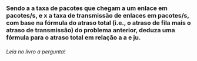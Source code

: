 ### Sendo a a taxa de pacotes que chegam a um enlace em pacotes/s, e x a taxa de transmissão de enlaces em pacotes/s, com base na fórmula do atraso total (i.e., o atraso de fila mais o atraso de transmissão) do problema anterior, deduza uma fórmula para o atraso total em relação a a e ju.

###### Leia no livro a pergunta!
#
